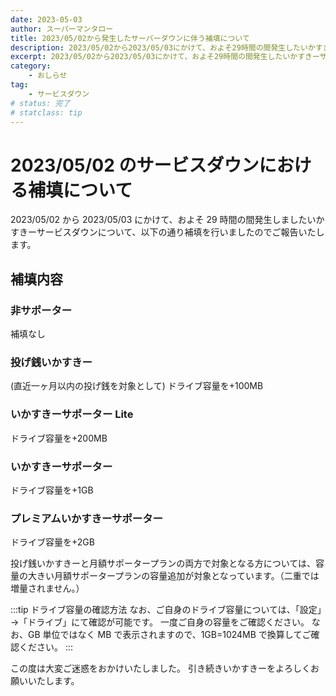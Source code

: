 ```yaml
---
date: 2023-05-03
author: スーパーマンタロー
title: 2023/05/02から発生したサーバーダウンに伴う補填について
description: 2023/05/02から2023/05/03にかけて、およそ29時間の間発生したいかすきーサービスダウンについてのご報告です。
excerpt: 2023/05/02から2023/05/03にかけて、およそ29時間の間発生したいかすきーサービスダウンについてのご報告です。
category:
    - おしらせ
tag:
    - サービスダウン
# status: 完了
# statclass: tip
---
```


# 2023/05/02 のサービスダウンにおける補填について

2023/05/02 から 2023/05/03 にかけて、およそ 29 時間の間発生しましたいかすきーサービスダウンについて、以下の通り補填を行いましたのでご報告いたします。

## 補填内容

### 非サポーター

補填なし

### 投げ銭いかすきー

(直近一ヶ月以内の投げ銭を対象として)
ドライブ容量を+100MB

### いかすきーサポーター Lite

ドライブ容量を+200MB

### いかすきーサポーター

ドライブ容量を+1GB

### プレミアムいかすきーサポーター

ドライブ容量を+2GB

投げ銭いかすきーと月額サポータープランの両方で対象となる方については、容量の大きい月額サポータープランの容量追加が対象となっています。（二重では増量されません。）

:::tip ドライブ容量の確認方法
なお、ご自身のドライブ容量については、「設定」→「ドライブ」にて確認が可能です。
一度ご自身の容量をご確認ください。
なお、GB 単位ではなく MB で表示されますので、1GB=1024MB で換算してご確認ください。
:::

この度は大変ご迷惑をおかけいたしました。
引き続きいかすきーをよろしくお願いいたします。
